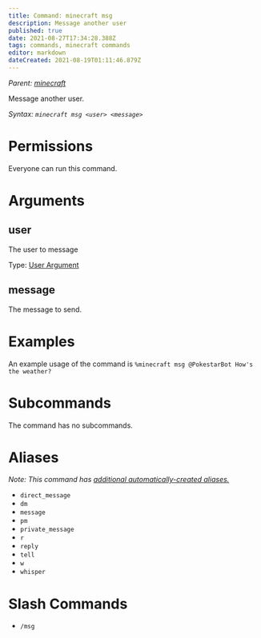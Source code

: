 ```yaml
---
title: Command: minecraft msg
description: Message another user
published: true
date: 2021-08-27T17:34:28.388Z
tags: commands, minecraft commands
editor: markdown
dateCreated: 2021-08-19T01:11:46.879Z
---
```


*Parent: [minecraft](/commands/minecraft)*

Message another user.

*Syntax: `minecraft msg <user> <message>`*

# Permissions

Everyone can run this command.

# Arguments

## user

The user to message

Type: [User Argument](/glossary/argument#user-arguments)

## message

The message to send.

# Examples

An example usage of the command is `%minecraft msg @PokestarBot How's the weather?`

# Subcommands

The command has no subcommands.

# Aliases

*Note: This command has [additional automatically-created aliases.](/glossary/alias#automatic-aliases)*

-   `direct_message`
-   `dm`
-   `message`
-   `pm`
-   `private_message`
-   `r`
-   `reply`
-   `tell`
-   `w`
-   `whisper`

# Slash Commands

-   `/msg`